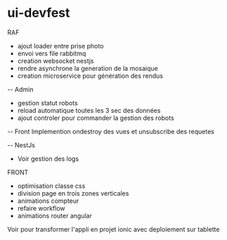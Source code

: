 # ui-devfest

RAF

- ajout loader entre prise photo
- envoi vers file rabbitmq
- creation websocket nestjs
- rendre asynchrone la generation de la mosaique
- creation microservice pour génération des rendus

-- Admin
- gestion statut robots
- reload automatique toutes les 3 sec des données
- ajout controler pour commander la gestion des robots

-- Front
  Implemention ondestroy des vues et unsubscribe des requetes

-- NestJs 
- Voir gestion des logs 


FRONT

- optimisation classe css
- division page en trois zones verticales
- animations compteur
- refaire workflow 
- animations router angular

Voir pour transformer l'appli en projet ionic avec deploiement sur tablette